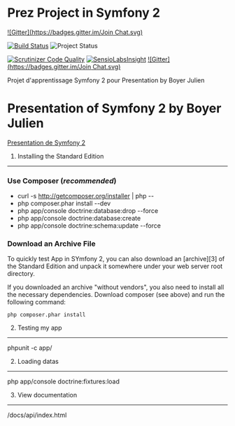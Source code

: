 Prez Project in Symfony 2
========================
[![Gitter](https://badges.gitter.im/Join Chat.svg)](https://gitter.im/Symfomany/prez?utm_source=badge&utm_medium=badge&utm_campaign=pr-badge&utm_content=badge)

[![Build Status](https://travis-ci.org/Symfomany/prez.svg?branch=master)](https://travis-ci.org/Symfomany/prez)
![Project Status](http://stillmaintained.com/Symfomany/prez.png)

[![Scrutinizer Code Quality](https://scrutinizer-ci.com/g/Symfomany/prez/badges/quality-score.png?b=master)](https://scrutinizer-ci.com/g/Symfomany/prez/?branch=master)
[![SensioLabsInsight](https://insight.sensiolabs.com/projects/df27ca15-3f18-4fd3-9467-85b42aecbfc3/big.png)](https://insight.sensiolabs.com/account/widget?project=df27ca15-3f18-4fd3-9467-85b42aecbfc3)
[![Gitter](https://badges.gitter.im/Join Chat.svg)](https://gitter.im/Symfomany/prez?utm_source=badge&utm_medium=badge&utm_campaign=pr-badge)

Projet d'apprentissage Symfony 2 pour Presentation by Boyer Julien

Presentation of Symfony 2 by Boyer Julien
========================

[Presentation de Symfony 2](https://slides.com/julienboyer/symfony-2 " Presentation de Symfony 2")


1) Installing the Standard Edition
----------------------------------

### Use Composer (*recommended*)


  - curl -s http://getcomposer.org/installer | php --
  - php composer.phar install --dev
  - php app/console doctrine:database:drop --force
  - php app/console doctrine:database:create
  - php app/console doctrine:schema:update --force


### Download an Archive File

To quickly test App in SYmfony 2, you can also download an [archive][3] of the Standard
Edition and unpack it somewhere under your web server root directory.

If you downloaded an archive "without vendors", you also need to install all
the necessary dependencies. Download composer (see above) and run the
following command:

    php composer.phar install


2) Testing my app
-------------------------------
 phpunit -c app/

2) Loading datas
-------------------------------
 php app/console doctrine:fixtures:load

3) View documentation
-------------------------------
 /docs/api/index.html

